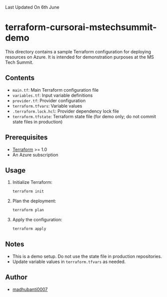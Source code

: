 Last Updated On 6th June

# terraform-cursorai-mstechsummit-demo

This directory contains a sample Terraform configuration for deploying resources on Azure. It is intended for demonstration purposes at the MS Tech Summit.

## Contents
- `main.tf`: Main Terraform configuration file
- `variables.tf`: Input variable definitions
- `provider.tf`: Provider configuration
- `terraform.tfvars`: Variable values
- `.terraform.lock.hcl`: Provider dependency lock file
- `terraform.tfstate`: Terraform state file (for demo only; do not commit state files in production)

## Prerequisites
- [Terraform](https://www.terraform.io/downloads.html) >= 1.0
- An Azure subscription

## Usage
1. Initialize Terraform:
   ```sh
   terraform init
   ```
2. Plan the deployment:
   ```sh
   terraform plan
   ```
3. Apply the configuration:
   ```sh
   terraform apply
   ```

## Notes
- This is a demo setup. Do not use the state file in production repositories.
- Update variable values in `terraform.tfvars` as needed.

## Author
- [madhubanti0007](https://github.com/madhubanti0007)
